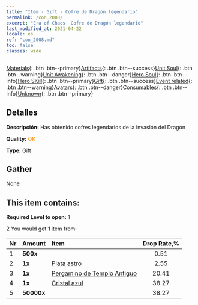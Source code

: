 ```yaml
---
title: "Item - Gift - Cofre de Dragón legendario"
permalink: /con_2008/
excerpt: "Era of Chaos  Cofre de Dragón legendario"
last_modified_at: 2021-04-22
locale: es
ref: "con_2008.md"
toc: false
classes: wide
---
```

 [Materials](/ItemsES/){: .btn .btn--primary}[Artifacts](/ItemsES/Artifacts/){: .btn .btn--success}[Unit Soul](/ItemsES/UnitSoul/){: .btn .btn--warning}[Unit Awakening](/ItemsES/UnitAwakening/){: .btn .btn--danger}[Hero Soul](/ItemsES/HeroSoul/){: .btn .btn--info}[Hero SKill](/ItemsES/HeroSkill/){: .btn .btn--primary}[Gift](/ItemsES/Gift/){: .btn .btn--success}[Event related](/ItemsES/Events/){: .btn .btn--warning}[Avatars](/ItemsES/Avatars/){: .btn .btn--danger}[Consumables](/ItemsES/Consumables/){: .btn .btn--info}[Unknown](/ItemsES/Unknown/){: .btn .btn--primary}

## Detalles
 **Descripción:** Has obtenido  cofres legendarios de la Invasión del Dragón

 **Quality:** <span style="color: #FF8C00">OK</span>

 **Type:** Gift

## Gather

  None

## This item contains:

 **Required Level to open:** 1

 2 You would get **1** item  from:

  | Nr | Amount |     Item    | Drop Rate,% |
  |:---|:-------|:------------|:---------:|
  | 1 |  **500x** | <i class="fas fa-gem"/> | 0.51 | 
  | 2 |  **1x** | [Plata astro](/ItemsES/con_969/) | 2.55 | 
  | 3 |  **1x** | [Pergamino de Templo Antiguo](/ItemsES/con_697/) | 20.41 | 
  | 4 |  **1x** | [Cristal azul](/ItemsES/con_716/) | 38.27 | 
  | 5 |  **50000x** | <i class="fas fa-coins"/> | 38.27 | 
